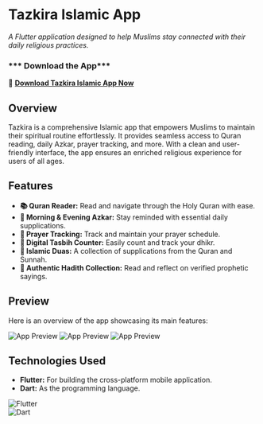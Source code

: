 # **Tazkira Islamic App**  

*A Flutter application designed to help Muslims stay connected with their daily religious practices.*  


### *** Download the App*** 

🔗 **[Download Tazkira Islamic App Now ](https://tazkira.netlify.app/)**  

## **Overview**  

Tazkira is a comprehensive Islamic app that empowers Muslims to maintain their spiritual routine effortlessly. It provides seamless access to Quran reading, daily Azkar, prayer tracking, and more. With a clean and user-friendly interface, the app ensures an enriched religious experience for users of all ages.

## **Features**  

- **📚 Quran Reader:** Read and navigate through the Holy Quran with ease.  
- **🌅 Morning & Evening Azkar:** Stay reminded with essential daily supplications.  
- **🏨 Prayer Tracking:** Track and maintain your prayer schedule.  
- **📿 Digital Tasbih Counter:** Easily count and track your dhikr.  
- **🤲 Islamic Duas:** A collection of supplications from the Quran and Sunnah.  
- **📝 Authentic Hadith Collection:** Read and reflect on verified prophetic sayings.  

## **Preview**  

Here is an overview of the app showcasing its main features:  


![App Preview](https://github.com/moaz-abdeltawab92/moaz-abdeltawab92/blob/main/t1.png?)
![App Preview](https://github.com/moaz-abdeltawab92/moaz-abdeltawab92/blob/main/t2.png?)
![App Preview](https://github.com/moaz-abdeltawab92/moaz-abdeltawab92/blob/main/t3.png?)

## **Technologies Used**  

- **Flutter:** For building the cross-platform mobile application.  
- **Dart:** As the programming language.  
 
![Flutter](https://img.shields.io/badge/Flutter-3.10.5-blue)  
![Dart](https://img.shields.io/badge/Dart-2.20-green)  

